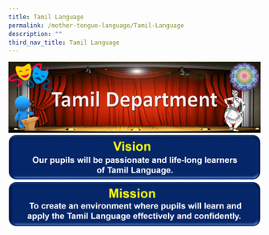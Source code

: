 ```yaml
---
title: Tamil Language
permalink: /mother-tongue-language/Tamil-Language
description: ""
third_nav_title: Tamil Language
---
```

![](/images/Tamil%20Banner.png)
![](/images/TL%20Vision%20Banner.png)
![](/images/TL%20Mission%20Banner.png)
